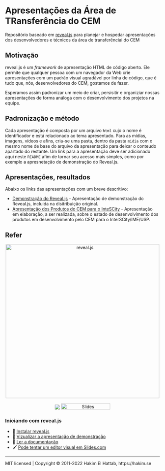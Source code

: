 # Apresentações da Área de TRansferência do CEM

Repositório baseado em [reveal.js](https://revealjs.com/) para planejar e hospedar apresentações dos desenvolvedores e técnicos da área de transferênciai do CEM

## Motivação

reveal.js é um _framework_ de apresentação HTML de código aberto. Ele permite que qualquer pessoa com um navegador da Web crie apresentações com um padrão visual agradável por linha de código, que é tudo que, nós, desenvolvedores do CEM, gostamos de fazer.

Esperamos assim padronizar um meio de criar, persisitir e organiziar nossas apresentações de forma análoga com o desenvolvimento dos projetos na equipe.

## Padronização e método

Cada apresentação é composta por um arquivo `html` cujo o nome é identificador e está relacionado ao tema apresentado. Para as mídias, imagens, vídeos e afins, cria-se uma pasta, dentro da pasta `midia` com o mesmo nome de base do arquivo da apresentação para deixar o conteudo apartado do restante. Um link para a apresentação deve ser adicionado aqui neste `README` afim de tornar seu acesso mais simples, como por exemplo a apresnetação de demonstração do Reveal.js.

## Apresentações, resultados

Abaixo os links das apresentações com um breve descritivo:

* [Demonstração do Reveal.js](demo.html) - Apresentação de demonstração do Reveal.js, incluida na disitribuição original.
* [Apresentação dos Produtos do CEM para o InteSCity](apresentacao-cem-interscity.html) - Apresentação em elaboração, a ser realizada, sobre o estado de desenvolvimento dos produtos em desenvolvimento pelo CEM para o InterSCity/IME/USP.

## Refer

<p align="center">
  <a href="https://revealjs.com">
  <img src="https://hakim-static.s3.amazonaws.com/reveal-js/logo/v1/reveal-black-text-sticker.png" alt="reveal.js" width="500">
  </a>
  <br><br>
  <a href="https://github.com/hakimel/reveal.js/actions"><img src="https://github.com/hakimel/reveal.js/workflows/tests/badge.svg"></a>
  <a href="https://slides.com/"><img src="https://s3.amazonaws.com/static.slid.es/images/slides-github-banner-320x40.png?1" alt="Slides" width="160" height="20"></a>
</p>


### Iniciando com reveal.js
- 🚀 [Instalar reveal.js](https://revealjs.com/installation)
- 👀 [Vizualizar a apresentação de demonstração](https://revealjs.com/demo)
- 📖 [Ler a documentação](https://revealjs.com/markup/)
- 🖌 [Pode tentar um editor visual em Slides.com](https://slides.com/)

--- 
<div>
  MIT licensed | Copyright © 2011-2022 Hakim El Hattab, https://hakim.se
</div>
